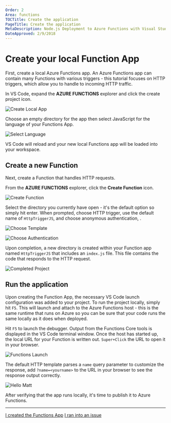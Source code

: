 ```yaml
---
Order: 2
Area: functions
TOCTitle: Create the application
PageTitle: Create the application
MetaDescription: Node.js Deployment to Azure Functions with Visual Studio Code
DateApproved: 2/9/2018
---
```

# Create your local Function App

First, create a local Azure Functions app. An Azure Functions app can contain many Functions with various triggers - this tutorial focuses on HTTP triggers, which allow you to handle to incoming HTTP traffic.

In VS Code, expand the **AZURE FUNCTIONS** explorer and click the create project icon.

![Create Local App](images/functions-extension/create-function-app-project.png)

Choose an empty directory for the app then select JavaScript for the language of your Functions App.

![Select Language](images/functions-extension/create-function-app-project-language.png)

VS Code will reload and your new local Functions app will be loaded into your workspace.

## Create a new Function

Next, create a Function that handles HTTP requests.

From the **AZURE FUNCTIONS** explorer, click the **Create Function** icon.

![Create Function](images/functions-extension/create-function.png)

Select the directory you currently have open - it's the default option so simply hit enter. When prompted, choose HTTP trigger, use the default name of `HttpTriggerJS`, and choose anonymous authentication, .

![Choose Template](images/functions-extension/create-function-choose-template.png)

![Choose Authentication](images/functions-extension/create-function-anonymous-auth.png)

Upon completion, a new directory is created within your Function app named `HttpTriggerJS` that includes an `index.js` file. This file contains the code that responds to the HTTP request.

![Completed Project](images/functions-extension/functions-vscode-intro.png)

## Run the application

Upon creating the Function App, the necessary VS Code launch configuration was added to your project. To run the project locally, simply hit `F5`. This will launch and attach to the Azure Functions host - this is the same runtime that runs on Azure so you can be sure that your code runs the same locally as it does when deployed.

Hit `F5` to launch the debugger. Output from the Functions Core tools is displayed in the VS Code terminal window. Once the host has started up, the local URL for your Function is written out. `Super+Click` the URL to open it in your browser.

![Functions Launch](images/functions-extension/functions-vscode-f5.png)

The default HTTP template parses a `name` query parameter to customize the response, add `?name=<yourname>` to the URL in your browser to see the response output correctly.

![Hello Matt](images/functions-extension/functions-test-local-browser.png)

After verifying that the app runs locally, it's time to publish it to Azure Functions.

----

<a class="tutorial-next-btn" href="/tutorials/functions-extension/deploy-app">I created the Functions App</a> <a class="tutorial-feedback-btn" onclick="reportIssue('node-deployment-azurefunctions', 'create-app')" href="javascript:void(0)">I ran into an issue</a>
